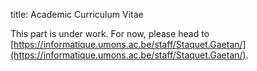 title: Academic Curriculum Vitae

This part is under work.
For now, please head to [https://informatique.umons.ac.be/staff/Staquet.Gaetan/](https://informatique.umons.ac.be/staff/Staquet.Gaetan/).